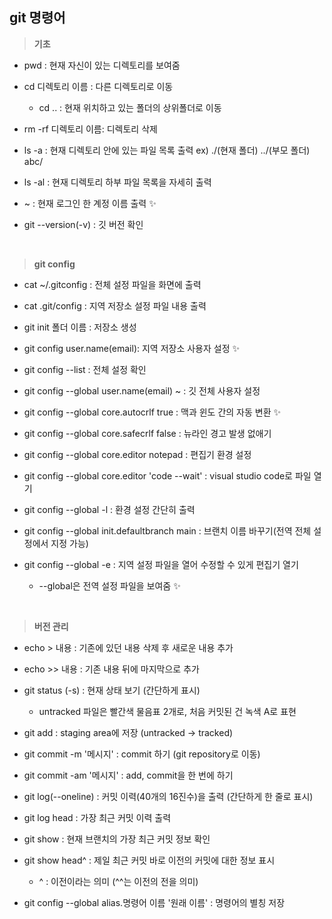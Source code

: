 ## git 명령어

> **기초**
- pwd : 현재 자신이 있는 디렉토리를 보여줌
- cd 디렉토리 이름 : 다른 디렉토리로 이동

    - cd .. : 현재 위치하고 있는 폴더의 상위폴더로 이동

- rm -rf 디렉토리 이름: 디렉토리 삭제 
- ls -a : 현재 디렉토리 안에 있는 파일 목록 출력 ex) ./(현재 폴더)  ../(부모 폴더)  abc/
- ls -al : 현재 디렉토리 하부 파일 목록을 자세히 출력 
- ~ : 현재 로그인 한 계정 이름 출력 ✨ 
- git --version(-v) : 깃 버전 확인
<br>

> **git config**
- cat ~/.gitconfig : 전체 설정 파일을 화면에 출력
- cat .git/config : 지역 저장소 설정 파일 내용 출력
- git init 폴더 이름 : 저장소 생성 
- git config user.name(email): 지역 저장소 사용자 설정 ✨ 
- git config --list : 전체 설정 확인
- git config --global user.name(email) ~ : 깃 전체 사용자 설정
- git config --global core.autocrlf true : 맥과 윈도 간의 자동 변환 ✨ 
- git config --global core.safecrlf false : 뉴라인 경고 발생 없애기
- git config --global core.editor notepad : 편집기 환경 설정
- git config --global core.editor 'code --wait' : visual studio code로 파일 열기
- git config --global -l : 환경 설정 간단히 출력
- git config --global init.defaultbranch main : 브랜치 이름 바꾸기(전역 전체 설정에서 지정 가능)
- git config --global -e : 지역 설정 파일을 열어 수정할 수 있게 편집기 열기 

    - --global은 전역 설정 파일을 보여줌 ✨
<br>

> **버전 관리**
- echo > 내용 : 기존에 있던 내용 삭제 후 새로운 내용 추가
- echo >> 내용 : 기존 내용 뒤에 마지막으로 추가
- git status (-s) : 현재 상태 보기 (간단하게 표시)
    
    - untracked 파일은 빨간색 물음표 2개로, 처음 커밋된 건 녹색 A로 표현

- git add : staging area에 저장 (untracked -> tracked)
- git commit -m '메시지' : commit 하기 (git repository로 이동)
- git commit -am '메시지' : add, commit을 한 번에 하기 
- git log(--oneline) : 커밋 이력(40개의 16진수)을 출력 (간단하게 한 줄로 표시)
- git log head : 가장 최근 커밋 이력 출력
- git show : 현재 브랜치의 가장 최근 커밋 정보 확인
- git show head^ : 제일 최근 커밋 바로 이전의 커밋에 대한 정보 표시

    - ^ : 이전이라는 의미 (^^는 이전의 전을 의미)

- git config --global alias.명령어 이름 '원래 이름' : 명령어의 별칭 저장
